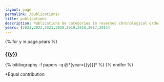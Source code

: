 ```yaml
---
layout: page
permalink: /publications/
title: publications
description: Publications by categories in reversed chronological order. Generated by jekyll-scholar.
years: [2023,2022,2021,2020,2019,2018,2017,2015]
---
```

{% for y in page.years %}
  <h3 class="year">{{y}}</h3>
  {% bibliography -f papers -q @*[year={{y}}]* %}
{% endfor %}

*Equal contribution
